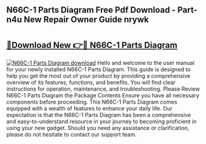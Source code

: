 ## N66C-1 Parts Diagram Free Pdf Download - Part-n4u New Repair Owner Guide nrywk

# <h2><a href="http://dft82tw.blite.top/?on=N66C-1+Parts+Diagram">🔗Download New 👉🔴 N66C-1 Parts Diagram</a></h2>

[![N66C-1 Parts Diagram download](https://i.imgur.com/lujVjoI.png)](http://dft82tw.blite.top/?on=N66C-1+Parts+Diagram)
Hello and welcome to the user manual for your newly installed N66C-1 Parts Diagram. This guide is designed to help you get the most out of your product by providing a comprehensive overview of its features, functions, and benefits. You will find clear instructions for operation, maintenance, and troubleshooting. Please Review N66C-1 Parts Diagram the Package Contents Ensure you have all necessary components before proceeding. This N66C-1 Parts Diagram comes equipped with a wealth of features to enhance your daily life. Our expectation is that the N66C-1 Parts Diagram has been a comprehensive and easy-to-understand resource in your journey to becoming proficient in using your new gadget. Should you need any assistance or clarification, please do not hesitate to contact our support team.
